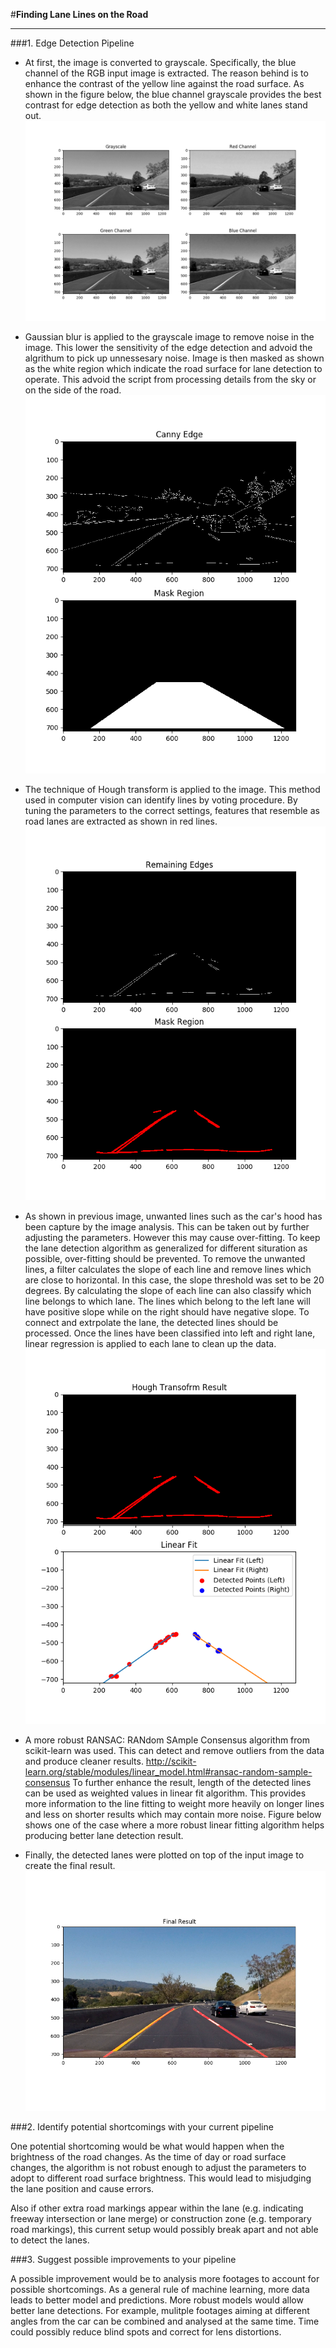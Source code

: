#**Finding Lane Lines on the Road** 

[//]: # (Image References)

[image1]: ./markdown_images/figure_1.png "Grayscale"
[image2]: ./markdown_images/figure_2.png "Canny"
[image3]: ./markdown_images/figure_3.png "Hough"
[image4]: ./markdown_images/figure_4.png "Linear"
[image5]: ./markdown_images/figure_5.png "Result"
---

###1. Edge Detection Pipeline

* At first, the image is converted to grayscale. Specifically, the blue channel of the RGB input image is extracted. The reason behind is to enhance the contrast of the yellow line against the road surface. As shown in the figure below, the blue channel grayscale provides the best contrast for edge detection as both the yellow and white lanes stand out. 
![RGB Channel Comparison][image1]

* Gaussian blur is applied to the grayscale image to remove noise in the image. This lower the sensitivity of the edge detection and advoid the algrithum to pick up unnessesary noise. Image is then masked as shown as the white region which indicate the road surface for lane detection to operate. This advoid the script from processing details from the sky or on the side of the road. 
![Canny Edge and Mask][image2]

* The technique  of Hough transform is applied to the image. This method used in computer vision can identify lines by voting procedure. By tuning the parameters to the correct settings, features  that resemble as road lanes are extracted as shown in red lines. 
![Hough Transformation][image3]

* As shown in previous image, unwanted lines such as the car's hood has been capture by the image analysis. This can be taken out by further adjusting the parameters. However this may cause over-fitting. To keep the lane detection algorithm as generalized for different situration as possible, over-fitting should be prevented. To remove the unwanted lines, a filter calculates the slope of each line and remove lines which are close to horizontal. In this case, the slope threshold was set to be 20 degrees. By calculating the slope of each line can also classify which line belongs to which lane. The lines which belong to the left lane will have positive slope while on the right should have negative slope.
To connect and extrpolate the lane, the detected lines should be processed. Once the lines have been classified into left and right lane, linear regression is applied to each lane to clean up the data. 
![Linear Fit][image4]

* A more robust RANSAC: RANdom SAmple Consensus algorithm from scikit-learn was used. This can detect and remove outliers from the data and produce cleaner results.
http://scikit-learn.org/stable/modules/linear_model.html#ransac-random-sample-consensus 
To further enhance the result, length of the detected lines can be used as weighted values in linear fit algorithm. This provides more information to the line fitting to weight more heavily on longer lines and less on shorter results which may contain more noise. 
Figure below shows one of the case where a more robust linear fitting algorithm helps producing better lane detection result.

* Finally, the detected lanes were plotted on top of the input image to create the final result.
![Result][image5]



###2. Identify potential shortcomings with your current pipeline

One potential shortcoming would be what would happen when the brightness of the road changes. As the time of day or road surface changes, the algorithm is not robust enough to adjust the parameters to adopt to different road surface brightness. This would lead to misjudging the lane position and cause errors. 

Also if other extra road markings appear within the lane (e.g. indicating freeway intersection or lane merge) or construction zone (e.g. temporary road markings), this current setup would possibly break apart and not able to detect the lanes.


###3. Suggest possible improvements to your pipeline

A possible improvement would be to analysis more footages to account for possible shortcomings. As a general rule of machine learning, more data leads to better model and predictions. More robust models would allow better lane detections. For example, mulitple footages aiming at different angles from the car can be combined and analysed at the same time. Time could possibly reduce blind spots and correct for lens distortions. 



